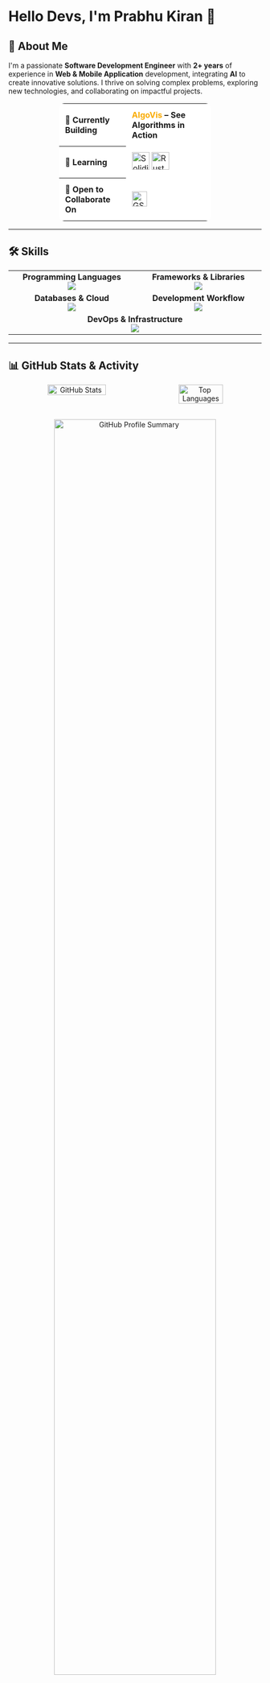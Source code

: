 # Hello Devs, I'm Prabhu Kiran 👋


## 🚀 About Me  

I'm a passionate **Software Development Engineer** with **2+ years** of experience in **Web & Mobile Application** development, integrating **AI** to create innovative solutions. I thrive on solving complex problems, exploring new technologies, and collaborating on impactful projects.  

<div align="center">
  <table style="border-collapse: collapse; width: 60%; background: #fff; border-radius: 10px;  overflow: hidden;">
    <tr>
      <th style="text-align: left; padding: 12px; width: 44%; font-weight: bold; border-radius: 10px 0 0 0;">🔭 Currently Building</th>
      <td style="padding: 12px; font-weight: bold; border-radius: 0 10px 0 0; width: 60%;">
        <span style="color: #f9ab00;">AlgoVis</span> – See Algorithms in Action
      </td>
    </tr>
    <tr>
      <th style="text-align: left; padding: 12px; width: 44%; font-weight: bold; border-radius: 10px 0 0 0;">🌱 Learning</th>
      <td style="padding: 12px;">
        <img src="https://img.shields.io/badge/Solidity-%23363636?style=flat&logo=solidity&logoColor=white" alt="Solidity" height="35px">
        <img src="https://img.shields.io/badge/Rust-%23000000?style=flat&logo=rust&logoColor=white" alt="Rust" height="35px">
      </td>
    </tr>
    <tr>
      <th style="text-align: left; padding: 12px; width: 44%; font-weight: bold; border-radius: 10px 0 0 0;">🤝 Open to Collaborate On</th>
      <td style="padding: 12px; border-radius: 0 0 10px 0;">
        <img src="https://img.shields.io/badge/Google%20Summer%20of%20Code-%23F9AB00?style=flat&logo=google&logoColor=white" alt="GSoC" height="30px">
      </td>
    </tr>
  </table>
</div>


---  


## 🛠 Skills

<table align="center">
  <tr>
    <td align="center" width="400">
      <strong>Programming Languages</strong><br>
      <img src="https://skillicons.dev/icons?i=python,js,java,solidity,rust" />
    </td>
    <td align="center" width="400">
      <strong>Frameworks & Libraries</strong><br>
      <img src="https://skillicons.dev/icons?i=react,nextjs,nodejs,ts,express" />
    </td>
  </tr>
  <tr>
    <td align="center" width="400">
      <strong>Databases & Cloud</strong><br>
      <img src="https://skillicons.dev/icons?i=mongodb,mysql,postgres,firebase" />
    </td>
    <td align="center" width="400">
      <strong>Development Workflow</strong><br>
      <img src="https://skillicons.dev/icons?i=vscode,git,github,postman,neovim" />
    </td>
  </tr>
  <tr>
    <td align="center" colspan="2">
      <strong>DevOps & Infrastructure</strong><br>
      <img src="https://skillicons.dev/icons?i=docker,kubernetes,terraform,aws,jenkins" />
    </td>
  </tr>
</table>


---

## 📊 GitHub Stats & Activity

<div align="center">
  <div style="display: flex; justify-content: center; gap: 20px; flex-wrap: wrap;">
    <img src="https://github-readme-stats.vercel.app/api?username=Prabhukiran161&show_icons=true&theme=radical&hide_border=true&border_radius=12" 
      alt="GitHub Stats" width="48%" style="border-radius: 12px;">    
    <img src="https://github-readme-stats.vercel.app/api/top-langs/?username=Prabhukiran161&layout=compact&theme=radical&hide_border=true&border_radius=12" 
      alt="Top Languages" width="42%" style="border-radius: 12px; ">
  </div>

  <br>

  <img src="https://github-profile-summary-cards.vercel.app/api/cards/profile-details?username=Prabhukiran161&theme=radical" 
    alt="GitHub Profile Summary" width="80%" style="border-radius: 12px;">
</div>

---

## 🌍 Connect & Collaborate
**Let's connect over open-source, tech discussions, or the latest in web development. I'd love to connect with you!** 
<br>
<p align="center">
  <a href="https://www.linkedin.com/in/helloprabhukiran" target="_blank">
    <img alt="LinkedIn" src="https://skillicons.dev/icons?i=linkedin" style="transition: transform 0.2s ease-in-out;" 
    onmouseover="this.style.transform='scale(1.1)'" onmouseout="this.style.transform='scale(1)'"/>
  </a>
  &nbsp;&nbsp;&nbsp;
  <a href="https://www.instagram.com/prabhu_kiran.21" target="_blank">
    <img alt="Instagram" src="https://skillicons.dev/icons?i=instagram" style="transition: transform 0.2s ease-in-out;" 
    onmouseover="this.style.transform='scale(1.1)'" onmouseout="this.style.transform='scale(1)'"/>
  </a>
  &nbsp;&nbsp;&nbsp;
  <a href="https://x.com/PrabhukiranT" target="_blank">
    <img alt="Twitter" src="https://skillicons.dev/icons?i=twitter" style="transition: transform 0.2s ease-in-out;" 
    onmouseover="this.style.transform='scale(1.1)'" onmouseout="this.style.transform='scale(1)'"/>
  </a>
  &nbsp;&nbsp;&nbsp;
  <a href="mailto:prabhukiran161@gmail.com" target="_blank">
    <img alt="Email" src="https://skillicons.dev/icons?i=gmail" style="transition: transform 0.2s ease-in-out;" 
    onmouseover="this.style.transform='scale(1.1)'" onmouseout="this.style.transform='scale(1)'"/>
  </a>
  &nbsp;&nbsp;&nbsp;
  <a href="#" target="_blank">
    <img alt="Discord" src="https://skillicons.dev/icons?i=discord" style="transition: transform 0.2s ease-in-out;" 
    onmouseover="this.style.transform='scale(1.1)'" onmouseout="this.style.transform='scale(1)'"/>
  </a>
</p>





